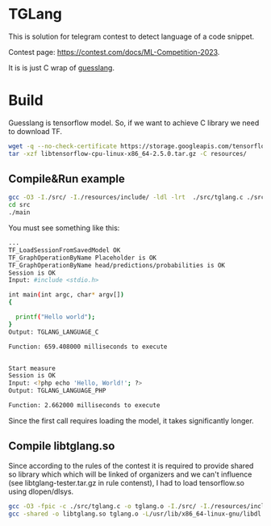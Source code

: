 # TGLang

This is solution for telegram contest to detect language of a code snippet.

Contest page: https://contest.com/docs/ML-Competition-2023.

It is is just C wrap of [guesslang](https://github.com/yoeo/guesslang/tree/master/guesslang/data/model). 

# Build

Guesslang is tensorflow model. So, if we want to achieve C library we need to download TF.

```bash
wget -q --no-check-certificate https://storage.googleapis.com/tensorflow/libtensorflow/libtensorflow-cpu-linux-x86_64-2.5.0.tar.gz
tar -xzf libtensorflow-cpu-linux-x86_64-2.5.0.tar.gz -C resources/
```

## Compile&Run example
```bash
gcc -O3 -I./src/ -I./resources/include/ -ldl -lrt  ./src/tglang.c ./src/main.c -o src/main 
cd src 
./main
```
You must see something like this:

```bash
...
TF_LoadSessionFromSavedModel OK
TF_GraphOperationByName Placeholder is OK
TF_GraphOperationByName head/predictions/probabilities is OK
Session is OK
Input: #include <stdio.h>

int main(int argc, char* argv[])
{

  printf("Hello world");
}
Output: TGLANG_LANGUAGE_C

Function: 659.408000 milliseconds to execute 


Start measure
Session is OK
Input: <?php echo 'Hello, World!'; ?>
Output: TGLANG_LANGUAGE_PHP

Function: 2.662000 milliseconds to execute 
```
Since the first call requires loading the model, it takes significantly longer. 

## Compile libtglang.so

Since according to the rules of the contest it is required to provide shared so library which which will be linked of organizers and we can't influence (see libtglang-tester.tar.gz in rule contenst), I had to load tensorflow.so using dlopen/dlsys. 

```bash
gcc -O3 -fpic -c ./src/tglang.c -o tglang.o -I./src/ -I./resources/include/ -L/usr/lib/x86_64-linux-gnu/libdl.a -ldl -static
gcc -shared -o libtglang.so tglang.o -L/usr/lib/x86_64-linux-gnu/libdl.a -ldl
```